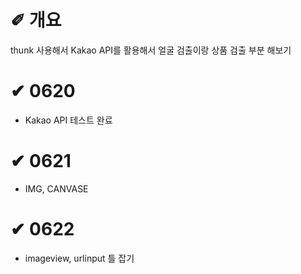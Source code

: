 # &#10000; 개요

thunk 사용해서 Kakao API를 활용해서 얼굴 검출이랑 상품 검출 부분 해보기

# &#10004; 0620
* Kakao API 테스트 완료<br />

# &#10004; 0621
* IMG, CANVASE<br />

# &#10004; 0622
* imageview, urlinput 틀 잡기<br />